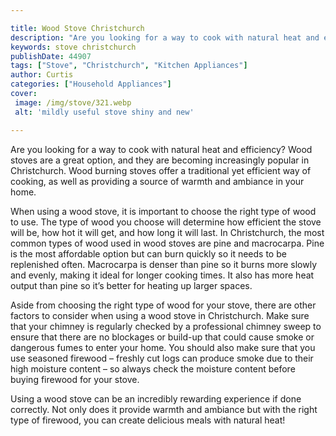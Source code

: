 ```yaml
---

title: Wood Stove Christchurch
description: "Are you looking for a way to cook with natural heat and efficiency? Wood stoves are a great option, and they are becoming increasi...get more detail"
keywords: stove christchurch
publishDate: 44907
tags: ["Stove", "Christchurch", "Kitchen Appliances"]
author: Curtis
categories: ["Household Appliances"]
cover: 
 image: /img/stove/321.webp
 alt: 'mildly useful stove shiny and new'

---
```


Are you looking for a way to cook with natural heat and efficiency? Wood stoves are a great option, and they are becoming increasingly popular in Christchurch. Wood burning stoves offer a traditional yet efficient way of cooking, as well as providing a source of warmth and ambiance in your home.

When using a wood stove, it is important to choose the right type of wood to use. The type of wood you choose will determine how efficient the stove will be, how hot it will get, and how long it will last. In Christchurch, the most common types of wood used in wood stoves are pine and macrocarpa. Pine is the most affordable option but can burn quickly so it needs to be replenished often. Macrocarpa is denser than pine so it burns more slowly and evenly, making it ideal for longer cooking times. It also has more heat output than pine so it’s better for heating up larger spaces.

Aside from choosing the right type of wood for your stove, there are other factors to consider when using a wood stove in Christchurch. Make sure that your chimney is regularly checked by a professional chimney sweep to ensure that there are no blockages or build-up that could cause smoke or dangerous fumes to enter your home. You should also make sure that you use seasoned firewood – freshly cut logs can produce smoke due to their high moisture content – so always check the moisture content before buying firewood for your stove.

Using a wood stove can be an incredibly rewarding experience if done correctly. Not only does it provide warmth and ambiance but with the right type of firewood, you can create delicious meals with natural heat!
